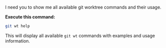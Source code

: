 I need you to show me all available git worktree commands and their usage.

**Execute this command:**
```bash
git wt help
```

This will display all available `git wt` commands with examples and usage information.
